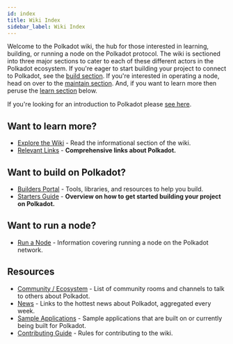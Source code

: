 ```yaml
---
id: index
title: Wiki Index
sidebar_label: Wiki Index
---
```


Welcome to the Polkadot wiki, the hub for those interested in learning, building, or running a node on the Polkadot protocol. The wiki is sectioned into three major sections to cater to each of these different actors in the Polkadot ecosystem. If you're eager to start building your project to connect to Polkadot, see the [build section](#want-to-build-on-polkadot). If you're interested in operating a node, head on over to the [maintain section](#want-to-run-a-node). And, if you want to learn more then peruse the [learn section](#want-to-learn-more) below.

If you're looking for an introduction to Polkadot please [see here](learn-introduction).

## Want to learn more?

- [Explore the Wiki](learn-introduction) - Read the informational section of the wiki.
- [Relevant Links](learn-relevant-links) - **Comprehensive links about Polkadot.**

## Want to build on Polkadot?

- [Builders Portal](build-index) - Tools, libraries, and resources to help you build.
- [Starters Guide](build-build-with-polkadot) - **Overview on how to get started building your project on Polkadot.**

## Want to run a node?

- [Run a Node](maintain-index) - Information covering running a node on the Polkadot network.

## Resources

- [Community / Ecosystem](community) - List of community rooms and channels to talk to others about Polkadot.
- [News](news) - Links to the hottest news about Polkadot, aggregated every week.
- [Sample Applications](build-examples-index) - Sample applications that are built on or currently being built for Polkadot.
- [Contributing Guide](contributing) - Rules for contributing to the wiki.
